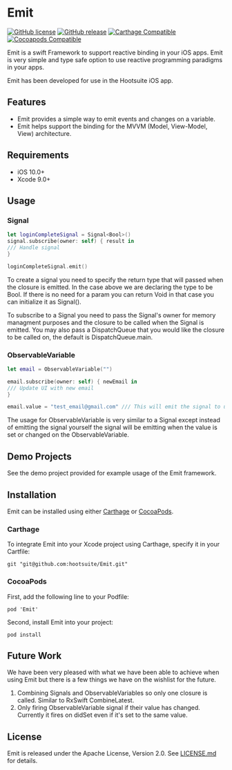 # Emit

[![GitHub license](https://img.shields.io/badge/license-Apache%202-lightgrey.svg)](https://raw.githubusercontent.com/Carthage/Carthage/master/LICENSE.md)
[![GitHub release](https://img.shields.io/github/release/carthage/carthage.svg)](https://github.com/Carthage/Carthage/releases)
[![Carthage Compatible](https://img.shields.io/badge/Carthage-compatible-4BC51D.svg?style=flat)](https://github.com/Carthage/Carthage)
[![Cocoapods Compatible](https://img.shields.io/cocoapods/v/Alamofire.svg)](https://img.shields.io/cocoapods/v/Alamofire.svg)

Emit is a swift Framework to support reactive binding in your iOS apps. Emit is very simple and type safe option to use reactive programming paradigms in your apps.

Emit has been developed for use in the Hootsuite iOS app.

## Features

- Emit provides a simple way to emit events and changes on a variable.
- Emit helps support the binding for the MVVM (Model, View-Model, View) architecture. 

## Requirements

- iOS 10.0+
- Xcode 9.0+

## Usage

### Signal
```swift
let loginCompleteSignal = Signal<Bool>()
signal.subscribe(owner: self) { result in
/// Handle signal
}

loginCompleteSignal.emit()
```
To create a signal you need to specify the return type that will passed when the closure is emitted. In the case above we are declaring the type to be Bool. If there is no need for a param you can return Void in that case you can initialize it as Signal().

To subscribe to a Signal you need to pass the Signal's owner for memory managment purposes and the closure to be called when the Signal is emitted. You may also pass a DispatchQueue that you would like the closure to be called on, the default is DispatchQueue.main.

### ObservableVariable
```swift
let email = ObservableVariable("")

email.subscribe(owner: self) { newEmail in
/// Update UI with new email
}

email.value = "test_email@gmail.com" /// This will emit the signal to update the UI
```

The usage for ObservableVariable is very similar to a Signal except instead of emitting the signal yourself the signal will be emitting when the value is set or changed on the ObservableVariable.

## Demo Projects

See the demo project provided for example usage of the Emit framework.


## Installation

Emit can be installed using either [Carthage](https://github.com/Carthage/Carthage) or [CocoaPods](https://cocoapods.org/).

### Carthage

To integrate Emit into your Xcode project using Carthage, specify it in your Cartfile:

```
git "git@github.com:hootsuite/Emit.git"
```

### CocoaPods

First, add the following line to your Podfile:

```
pod 'Emit'
```

Second, install Emit into your project:

```
pod install
```

## Future Work

We have been very pleased with what we have been able to achieve when using Emit but there is a few things we have on the wishlist for the future.

1. Combining Signals and ObservableVariables so only one closure is called. Similar to RxSwift CombineLatest.
2. Only firing ObservableVariable signal if their value has changed. Currently it fires on didSet even if it's set to the same value.

## License

Emit is released under the Apache License, Version 2.0. See [LICENSE.md](LICENSE.md) for details.

